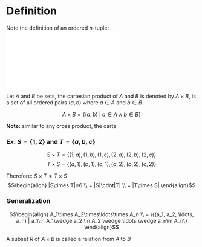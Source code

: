 # Definition
Note the definition of an ordered $n$-tuple:
![](Definitions.md#Ordered%20$n$-tuple)

Let $A$ and $B$ be sets, the cartesian product of $A$ and $B$ is denoted by $A\times B$, is a set of all ordered pairs $(a,b)$ where $a\in{A}$ and $b\in B$.

$$A\times B=\{(a,b)\;|\;a\in A\wedge b\in B\}$$

**Note:** similar to any cross product, the carte
### Ex: $S=\{1,2\}$ and $T=\{a,b,c\}$

$$S\times T=\{(1,a),(1,b),(1,c),(2,a),(2,b),(2,c)\}$$
$$T\times S=\{(a,1),(b,1),(c,1),(a,2),(b,2),(c,2)\}$$

Therefore: $S\times T\neq T\times S$
$$\begin{align}
|S\times T|=6 \\
= |S|\cdot|T| \\
= |T\times S|
\end{align}$$


### Generalization

$$\begin{align}
A_1\times A_2\times\ldots\times A_n \\
= \{(a_1, a_2, \ldots, a_n) | a_1\in A_1\wedge a_2 \in A_2 \wedge \ldots \wedge a_n\in A_n\}
\end{align}$$

A subset $R$ of $A\times B$ is called a relation from $A$ to $B$ 